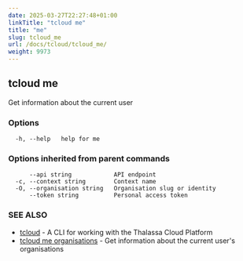 ```yaml
---
date: 2025-03-27T22:27:48+01:00
linkTitle: "tcloud me"
title: "me"
slug: tcloud_me
url: /docs/tcloud/tcloud_me/
weight: 9973
---
```

## tcloud me

Get information about the current user

### Options

```
  -h, --help   help for me
```

### Options inherited from parent commands

```
      --api string            API endpoint
  -c, --context string        Context name
  -O, --organisation string   Organisation slug or identity
      --token string          Personal access token
```

### SEE ALSO

* [tcloud](/docs/tcloud/tcloud/)	 - A CLI for working with the Thalassa Cloud Platform
* [tcloud me organisations](/docs/tcloud/tcloud_me_organisations/)	 - Get information about the current user's organisations

